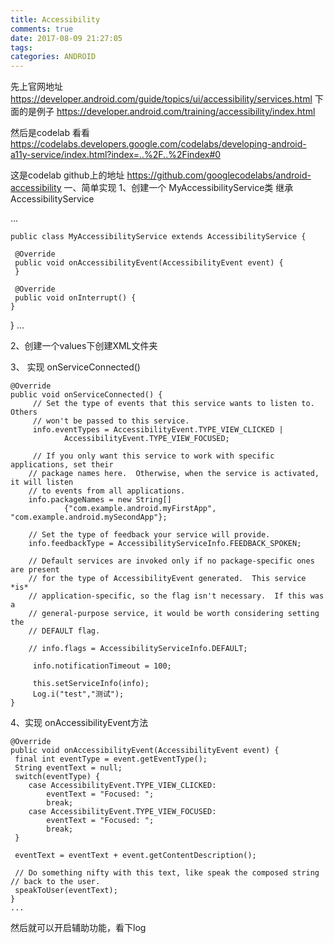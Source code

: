 ```yaml
---
title: Accessibility
comments: true
date: 2017-08-09 21:27:05
tags:
categories: ANDROID
---
```



 先上官网地址  https://developer.android.com/guide/topics/ui/accessibility/services.html
下面的是例子  https://developer.android.com/training/accessibility/index.html

然后是codelab 看看 https://codelabs.developers.google.com/codelabs/developing-android-a11y-service/index.html?index=..%2F..%2Findex#0

这是codelab github上的地址   https://github.com/googlecodelabs/android-accessibility
一、简单实现
1、创建一个   MyAccessibilityService类  继承 AccessibilityService

...

    public class MyAccessibilityService extends AccessibilityService {
    
     @Override
     public void onAccessibilityEvent(AccessibilityEvent event) {
     }
    
     @Override
     public void onInterrupt() {
    }
   }
...


2、创建一个values下创建XML文件夹


<accessibility-service
     android:accessibilityEventTypes="typeViewClicked|typeViewFocused"
     android:packageNames="com.example.android.myFirstApp, com.example.android.mySecondApp"
     android:accessibilityFeedbackType="feedbackSpoken"
     android:notificationTimeout="100"
     android:settingsActivity="com.example.android.apis.accessibility.TestBackActivity"
     android:canRetrieveWindowContent="true"
/>


3、 实现 onServiceConnected()


    @Override
    public void onServiceConnected() {
         // Set the type of events that this service wants to listen to.  Others
         // won't be passed to this service.
         info.eventTypes = AccessibilityEvent.TYPE_VIEW_CLICKED |
                AccessibilityEvent.TYPE_VIEW_FOCUSED;
    
         // If you only want this service to work with specific applications, set their
        // package names here.  Otherwise, when the service is activated, it will listen
        // to events from all applications.
        info.packageNames = new String[]
                {"com.example.android.myFirstApp", "com.example.android.mySecondApp"};
    
        // Set the type of feedback your service will provide.
        info.feedbackType = AccessibilityServiceInfo.FEEDBACK_SPOKEN;
    
        // Default services are invoked only if no package-specific ones are present
        // for the type of AccessibilityEvent generated.  This service *is*
        // application-specific, so the flag isn't necessary.  If this was a
        // general-purpose service, it would be worth considering setting the
        // DEFAULT flag.
    
        // info.flags = AccessibilityServiceInfo.DEFAULT;
    
         info.notificationTimeout = 100;
    
         this.setServiceInfo(info);
         Log.i("test","测试");
    }

4、实现 onAccessibilityEvent方法


    @Override
    public void onAccessibilityEvent(AccessibilityEvent event) {
     final int eventType = event.getEventType();
     String eventText = null;
     switch(eventType) {
        case AccessibilityEvent.TYPE_VIEW_CLICKED:
            eventText = "Focused: ";
            break;
        case AccessibilityEvent.TYPE_VIEW_FOCUSED:
            eventText = "Focused: ";
            break;
     }
    
     eventText = eventText + event.getContentDescription();
    
     // Do something nifty with this text, like speak the composed string
    // back to the user.
     speakToUser(eventText);
    }
    ...


然后就可以开启辅助功能，看下log

